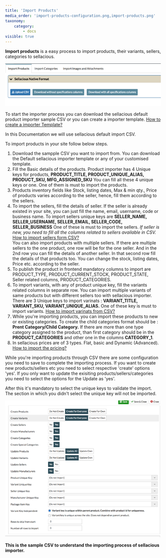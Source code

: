 ```yaml
---
title: 'Import Products'
media_order: 'import-products-configuration.png,import-products.png'
taxonomy:
    category:
        - docs
visible: true
---
```


**Import products** is a easy process to import products, their variants, sellers, categories to sellacious.

![](import-products.png)

To start the importer process you can download the sellacious default product importer sample CSV or you can create a importer template. [How to create a importer Template?](https://www.sellacious.com/learn/import-and-export/import-templates)

In this Documentation we will use sellacious default import CSV.

To import products in your site follow below steps.

1. Download the sampple CSV you want to import from. You can download the Default sellacious importer template or any of your customised template.
2. Fill the Basic details of the products. Product importer has 4 Unique keys for products, **PRODUCT_TITLE, PRODUCT_UNIQUE_ALIAS, PRODUCT_SKU, MFG_ASSIGNED_SKU** You can fill all these 4 unique keys or one. One of them is must to import the products.
3. Products inventory fields like Stock, listing dates, Max & min qty., Price of products varies according to the seller, hence, fill them according to the sellers.
4. To import the sellers, fill the details of seller. If the seller is already existed in your site, you can just fill the name, email, username, code or business name. To import sellers unique keys are **SELLER_NAME, SELLER_USERNAME, SELLER_EMAIL, SELLER_CODE, SELLER_BUSINESS** One of these is must to import the sellers.
_If seller is new, you need to fill all the columns related to sellers available in CSV._ [How to import sellers form CSV?](https://www.sellacious.com/learn/import-and-export/import-seller)
<br>You can also import products with multiple sellers. If there are multiple sellers to the one product, one row will be for the one seller. And in the 2nd row you can fill the details of another seller. In that second  row fill the details of that products too. You can change the stock, listing dates, Price etc. according to the seller.
5. To publish the product in frontend mandatory columns to import are PRODUCT_TYPE, PRODUCT_CURRENT_STOCK, PRODUCT_STATE, Seller related columns, PRODUCT_CATEGORIES.
6. To import variants, with any of product unique key, fill the variants related columns in separate row. You can import multiple variants of same products but with different sellers too with sellacious importer.
<br>There are 3 Unique keys to import varinats : **VARIANT_TITLE, VARIANT_SKU, VARIANT_UNIQUE_ALIAS.** One of these key is must to import variants. [How to import varinats from CSV?](https://www.sellacious.com/learn/import-and-export/import-variants)
7. While you're importing products, you can import these products to new or existing categories. To create the child categories format should be : **Prent Category/Child Category.** If there are more than one type category assigned to the product, than first category should be in the **PRODUCT_CATEGORIES** and other one in the columns **CATEGORY_1**.
8. In sellacious prices are of 3 types. Flat, basic and Dynamic (Advanced). [How to import the pricing?](https://www.sellacious.com/learn/import-and-export/import-pricing-types)

While you're importing products through CSV there are some configuration you need to save to complete the importing process. If you want to create new products/sellers etc you need to select respective 'create' options 'yes'. If you only want to update the exisiting products/sellers/categories you need to select the options for the Update as 'yes'.

After this it's mandatory to select the unique keys to validate the import. The section in which you didn't select the unique key will not be imported.

![](import-products-configuration.png)

**This is the sample CSV to understand the importing process of sellacious importer.**